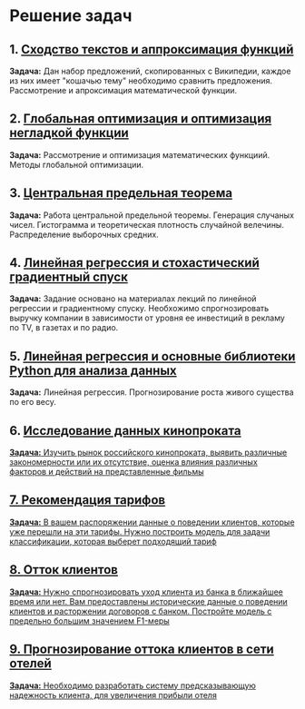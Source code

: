 # Решение задач

## 1. <a href="https://github.com/satsukae/task_solution/blob/main/1.%20Сходство%20текстов%20и%20аппроксимация%20функций.ipynb">Сходство текстов и аппроксимация функций</a>

**Задача:**
Дан набор предложений, скопированных с Википедии, каждое из них имеет "кошачью тему" необходимо сравнить предложения. Рассмотрение и апроксимация математической функции.

## 2. <a href="https://github.com/satsukae/task_solution/blob/main/2.%20Оптимизация%20в%20Python.%20Глобальная%20оптимизация%20и%20оптимизация%20негладкой%20функции.ipynb">Глобальная оптимизация и оптимизация негладкой функции</a>

**Задача:**
Рассмотрение и оптимизация математических функциий. Методы глобальной оптимизации. 

## 3. <a href="https://github.com/satsukae/task_solution/blob/main/3.%20Центральная%20предельная%20теорема%20своими%20руками.ipynb">Центральная предельная теорема</a>

**Задача:**
Работа центральной предельной теоремы. Генерация случаных чисел. Гистограмма и теоретическая плотность случайной велечины. Распределение выборочных средних.

## 4. <a href="https://github.com/satsukae/task_solution/blob/main/4.%20Линейная%20регрессия%20и%20стохастический%20градиентный%20спуск.ipynb">Линейная регрессия и стохастический градиентный спуск</a>

**Задача:**
Задание основано на материалах лекций по линейной регрессии и градиентному спуску. Необхожимо спрогнозировать выручку компании в зависимости от уровня ее инвестиций в рекламу по TV, в газетах и по радио.

## 5. <a href="https://github.com/satsukae/task_solution/blob/main/5.%20Линейная%20регрессия%20и%20основные%20библиотеки%20Python%20для%20анализа%20данных%20и%20научных%20вычислений.ipynb"> Линейная регрессия и основные библиотеки Python для анализа данных</a>

**Задача:**
Линейная регрессия. Прогнозирование роста живого существа по его весу.

## 6. <a href="https://github.com/satsukae/task_solution/blob/main/6.%20Исследование%20данных%20кинопроката.ipynb"> Исследование данных кинопроката

**Задача:**
Изучить рынок российского кинопроката, выявить различные закономерности или их отсутствие, оценка влияния различных факторов и действий на представленные фильмы

## 7. <a href="https://github.com/satsukae/task_solution/blob/main/7.%20Рекомендация%20тарифов.ipynb"> Рекомендация тарифов

**Задача:**
В вашем распоряжении данные о поведении клиентов, которые уже перешли на эти тарифы. Нужно построить модель для задачи классификации, которая выберет подходящий тариф

## 8. <a href="https://github.com/satsukae/task_solution/blob/main/8.%20Отток%20клиентов.ipynb">Отток клиентов

**Задача:**
Нужно спрогнозировать уход клиента из банка в ближайшее время или нет. Вам предоставлены исторические данные о поведении клиентов и расторжении договоров с банком. Постройте модель с предельно большим значением F1-меры 

## 9. <a href="https://github.com/satsukae/task_solution/blob/main/9.%20Прогонозирование%20оттока%20клиентов%20в%20сети%20отелей.ipynb">  Прогнозирование оттока клиентов в сети отелей
  
**Задача:**
Необходимо разработать систему предсказывающую надежность клиента, для увеличения прибыли отеля
